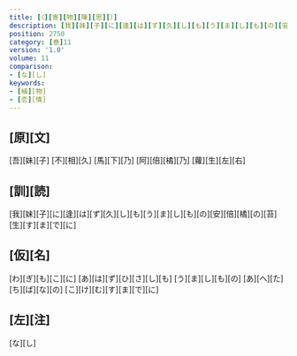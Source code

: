 ```yaml
---
title: [（][寄][物][陳][思][）]
description: [我][妹][子][に][逢][は][ず][久][し][も][う][ま][し][も][の][安][倍][橘][の][苔][生][す][ま][で][に]
position: 2750
category: [巻]11
version: '1.0'
volume: 11
comparison:
- [な][し]
keywords:
- [植][物]
- [恋][情]
---
```


## [原][文]

[吾][妹][子] [不][相][久] [馬][下][乃] [阿][倍][橘][乃] [蘿][生][左][右]

## [訓][読]

[我][妹][子][に][逢][は][ず][久][し][も][う][ま][し][も][の][安][倍][橘][の][苔][生][す][ま][で][に]

## [仮][名]

[わ][ぎ][も][こ][に] [あ][は][ず][ひ][さ][し][も] [う][ま][し][も][の] [あ][へ][た][ち][ば][な][の] [こ][け][む][す][ま][で][に]

## [左][注]

[な][し]
